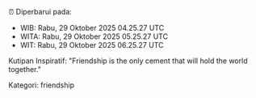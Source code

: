 ⏰ Diperbarui pada:
- WIB: Rabu, 29 Oktober 2025 04.25.27 UTC
- WITA: Rabu, 29 Oktober 2025 05.25.27 UTC
- WIT: Rabu, 29 Oktober 2025 06.25.27 UTC

Kutipan Inspiratif:
"Friendship is the only cement that will hold the world together."


Kategori: friendship

